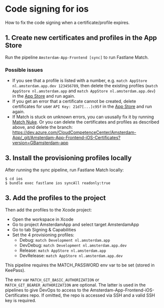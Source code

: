 # Code signing for ios

How to fix the code signing when a certificate/profile expires.

## 1. Create new certificates and profiles in the App Store

Run the pipeline `Amsterdam-App-Frontend [sync]` to run Fastlane Match.

### Possible issues

- If you see that a profile is listed with a number, e.g. `match AppStore nl.amsterdam.app.dev 123456789`, then delete the existing profiles (`match AppStore nl.amsterdam.app` and `match AppStore nl.amsterdam.app.dev`) in the [App Store](https://developer.apple.com/account/resources/profiles/list) and run again.
- If you get an error that a certificate cannot be created, delete certificates for user `API Key: 21d7[...]c95f` in the [App Store](https://developer.apple.com/account/resources/certificates/list) and run again.
- If Match is stuck on unknown errors, you can ususally fix it by running [Match Nuke](https://docs.fastlane.tools/actions/match_nuke/). Or you can delete the certificates and profiles as described above, and delete the branch: https://dev.azure.com/CloudCompetenceCenter/Amsterdam-App/_git/Amsterdam-App-Frontend-iOS-Certificates?version=GBamsterdam-app

## 3. Install the provisioning profiles locally

After running the sync pipeline, run Fastlane Match locally:

```shell
$ cd ios
$ bundle exec fastlane ios syncAll readonly:true
```

## 3. Add the profiles to the project

Then add the profiles to the Xcode project:
- Open the workspace in Xcode
- Go to project AmsterdamApp and select target AmsterdamApp
- Go to tab Signing & Capabilities
- Set the 4 provisioning profiles:
    - Debug: `match Development nl.amsterdam.app`
    - DevDebug: `match Development nl.amsterdam.app.dev`
    - Release: `match AppStore nl.amsterdam.app`
    - DevRelease: `match AppStore nl.amsterdam.app.dev`

This pipeline requires the MATCH_PASSWORD env var to be set (stored in KeePass).

The env var `MATCH_GIT_BASIC_AUTHORIZATION` or `MATCH_GIT_BEARER_AUTHORIZATION` are optional. The latter is used in the pipelines to give DevOps to access to the Amsterdam-App-Frontend-iOS-Certificates repo. If omitted, the repo is accessed via SSH and a valid SSH key is required.
